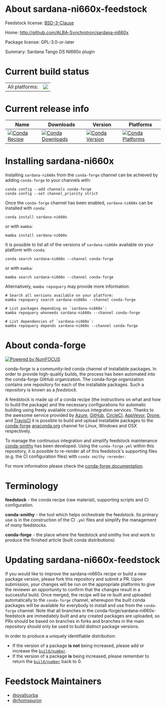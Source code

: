 About sardana-ni660x-feedstock
==============================

Feedstock license: [BSD-3-Clause](https://github.com/conda-forge/sardana-ni660x-feedstock/blob/main/LICENSE.txt)

Home: http://github.com/ALBA-Synchrotron/sardana-ni660x

Package license: GPL-3.0-or-later

Summary: Sardana Tango DS NI660x plugin

Current build status
====================


<table><tr><td>All platforms:</td>
    <td>
      <a href="https://dev.azure.com/conda-forge/feedstock-builds/_build/latest?definitionId=20598&branchName=main">
        <img src="https://dev.azure.com/conda-forge/feedstock-builds/_apis/build/status/sardana-ni660x-feedstock?branchName=main">
      </a>
    </td>
  </tr>
</table>

Current release info
====================

| Name | Downloads | Version | Platforms |
| --- | --- | --- | --- |
| [![Conda Recipe](https://img.shields.io/badge/recipe-sardana--ni660x-green.svg)](https://anaconda.org/conda-forge/sardana-ni660x) | [![Conda Downloads](https://img.shields.io/conda/dn/conda-forge/sardana-ni660x.svg)](https://anaconda.org/conda-forge/sardana-ni660x) | [![Conda Version](https://img.shields.io/conda/vn/conda-forge/sardana-ni660x.svg)](https://anaconda.org/conda-forge/sardana-ni660x) | [![Conda Platforms](https://img.shields.io/conda/pn/conda-forge/sardana-ni660x.svg)](https://anaconda.org/conda-forge/sardana-ni660x) |

Installing sardana-ni660x
=========================

Installing `sardana-ni660x` from the `conda-forge` channel can be achieved by adding `conda-forge` to your channels with:

```
conda config --add channels conda-forge
conda config --set channel_priority strict
```

Once the `conda-forge` channel has been enabled, `sardana-ni660x` can be installed with `conda`:

```
conda install sardana-ni660x
```

or with `mamba`:

```
mamba install sardana-ni660x
```

It is possible to list all of the versions of `sardana-ni660x` available on your platform with `conda`:

```
conda search sardana-ni660x --channel conda-forge
```

or with `mamba`:

```
mamba search sardana-ni660x --channel conda-forge
```

Alternatively, `mamba repoquery` may provide more information:

```
# Search all versions available on your platform:
mamba repoquery search sardana-ni660x --channel conda-forge

# List packages depending on `sardana-ni660x`:
mamba repoquery whoneeds sardana-ni660x --channel conda-forge

# List dependencies of `sardana-ni660x`:
mamba repoquery depends sardana-ni660x --channel conda-forge
```


About conda-forge
=================

[![Powered by
NumFOCUS](https://img.shields.io/badge/powered%20by-NumFOCUS-orange.svg?style=flat&colorA=E1523D&colorB=007D8A)](https://numfocus.org)

conda-forge is a community-led conda channel of installable packages.
In order to provide high-quality builds, the process has been automated into the
conda-forge GitHub organization. The conda-forge organization contains one repository
for each of the installable packages. Such a repository is known as a *feedstock*.

A feedstock is made up of a conda recipe (the instructions on what and how to build
the package) and the necessary configurations for automatic building using freely
available continuous integration services. Thanks to the awesome service provided by
[Azure](https://azure.microsoft.com/en-us/services/devops/), [GitHub](https://github.com/),
[CircleCI](https://circleci.com/), [AppVeyor](https://www.appveyor.com/),
[Drone](https://cloud.drone.io/welcome), and [TravisCI](https://travis-ci.com/)
it is possible to build and upload installable packages to the
[conda-forge](https://anaconda.org/conda-forge) [anaconda.org](https://anaconda.org/)
channel for Linux, Windows and OSX respectively.

To manage the continuous integration and simplify feedstock maintenance
[conda-smithy](https://github.com/conda-forge/conda-smithy) has been developed.
Using the ``conda-forge.yml`` within this repository, it is possible to re-render all of
this feedstock's supporting files (e.g. the CI configuration files) with ``conda smithy rerender``.

For more information please check the [conda-forge documentation](https://conda-forge.org/docs/).

Terminology
===========

**feedstock** - the conda recipe (raw material), supporting scripts and CI configuration.

**conda-smithy** - the tool which helps orchestrate the feedstock.
                   Its primary use is in the construction of the CI ``.yml`` files
                   and simplify the management of *many* feedstocks.

**conda-forge** - the place where the feedstock and smithy live and work to
                  produce the finished article (built conda distributions)


Updating sardana-ni660x-feedstock
=================================

If you would like to improve the sardana-ni660x recipe or build a new
package version, please fork this repository and submit a PR. Upon submission,
your changes will be run on the appropriate platforms to give the reviewer an
opportunity to confirm that the changes result in a successful build. Once
merged, the recipe will be re-built and uploaded automatically to the
`conda-forge` channel, whereupon the built conda packages will be available for
everybody to install and use from the `conda-forge` channel.
Note that all branches in the conda-forge/sardana-ni660x-feedstock are
immediately built and any created packages are uploaded, so PRs should be based
on branches in forks and branches in the main repository should only be used to
build distinct package versions.

In order to produce a uniquely identifiable distribution:
 * If the version of a package **is not** being increased, please add or increase
   the [``build/number``](https://docs.conda.io/projects/conda-build/en/latest/resources/define-metadata.html#build-number-and-string).
 * If the version of a package **is** being increased, please remember to return
   the [``build/number``](https://docs.conda.io/projects/conda-build/en/latest/resources/define-metadata.html#build-number-and-string)
   back to 0.

Feedstock Maintainers
=====================

* [@ovallcorba](https://github.com/ovallcorba/)
* [@rhomspuron](https://github.com/rhomspuron/)

